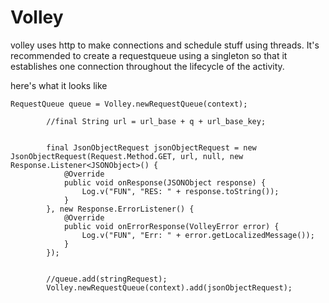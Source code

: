 # Volley

volley uses http to make connections and schedule stuff using threads. It's recommended to create a requestqueue using a singleton so that it establishes one connection throughout the lifecycle of the activity.

here's what it looks like

```
RequestQueue queue = Volley.newRequestQueue(context);

        //final String url = url_base + q + url_base_key;


        final JsonObjectRequest jsonObjectRequest = new JsonObjectRequest(Request.Method.GET, url, null, new Response.Listener<JSONObject>() {
            @Override
            public void onResponse(JSONObject response) {
                Log.v("FUN", "RES: " + response.toString());
            }
        }, new Response.ErrorListener() {
            @Override
            public void onErrorResponse(VolleyError error) {
                Log.v("FUN", "Err: " + error.getLocalizedMessage());
            }
        });


        //queue.add(stringRequest);
        Volley.newRequestQueue(context).add(jsonObjectRequest);
```